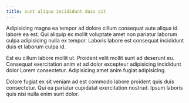 ```yaml
---
title: sunt aliqua incididunt duis sit
---
```


Adipisicing magna ea tempor ad dolore cillum consequat aute aliqua id labore ea est. Qui aliquip ex mollit voluptate amet non pariatur laborum culpa adipisicing nulla ex tempor. Laboris labore est consequat incididunt duis et laborum culpa id.

Est eu cillum labore mollit ut. Proident velit mollit sunt ad deserunt eu. Consequat exercitation anim et ad dolor excepteur adipisicing incididunt dolor Lorem consectetur. Adipisicing amet anim fugiat adipisicing.

Dolore fugiat ex sit veniam ad est commodo labore proident quis duis consectetur. Qui ea pariatur cupidatat exercitation nostrud. Ipsum laboris quis nisi nulla enim sunt dolor.